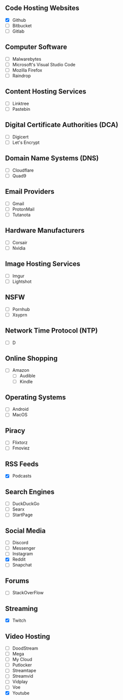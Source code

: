## Code Hosting Websites

- [x] Github
- [ ] Bitbucket
- [ ] Gitlab

## Computer Software

- [ ] Malwarebytes
- [ ] Microsoft's Visual Studio Code
- [ ] Mozilla Firefox
- [ ] Raindrop

## Content Hosting Services

- [ ] Linktree
- [ ] Pastebin

## Digital Certificate Authorities (DCA)

- [ ] Digicert
- [ ] Let's Encrypt

## Domain Name Systems (DNS)

- [ ] Cloudflare
- [ ] Quad9

## Email Providers

- [ ] Gmail
- [ ] ProtonMail
- [ ] Tutanota

## Hardware Manufacturers

- [ ] Corsair
- [ ] Nvidia

## Image Hosting Services

- [ ] Imgur
- [ ] Lightshot

## NSFW

- [ ] Pornhub
- [ ] Xsyprn

## Network Time Protocol (NTP)

- [ ] D

## Online Shopping

- [ ] Amazon
  - [ ] Audible
  - [ ] Kindle

## Operating Systems

- [ ] Android
- [ ] MacOS

## Piracy

- [ ] Flixtorz
- [ ] Fmoviez

## RSS Feeds

- [x] Podcasts

## Search Engines

- [ ] DuckDuckGo
- [ ] Searx
- [ ] StartPage

## Social Media

- [ ] Discord
- [ ] Messenger
- [ ] Instagram
- [x] Reddit
- [ ] Snapchat

## Forums

- [ ] StackOverFlow

## Streaming

- [x] Twitch

## Video Hosting

- [ ] DoodStream
- [ ] Mega
- [ ] My Cloud
- [ ] Putlocker
- [ ] Streamtape
- [ ] Streamvid
- [ ] Vidplay
- [ ] Voe
- [x] Youtube
